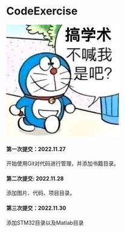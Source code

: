 # CodeExercise
![做学术不喊我是吧？](pictures/8036d40735fae6cd5bc7f6a14ab30f2443a70f9f.jpg)
#### 第一次提交：2022.11.27
开始使用Git对代码进行管理，并添加书籍目录。
#### 第二次提交: 2022.11.28
添加图片、代码、项目目录。  
#### 第三次提交：2022.11.30
添加STM32目录以及Matlab目录
